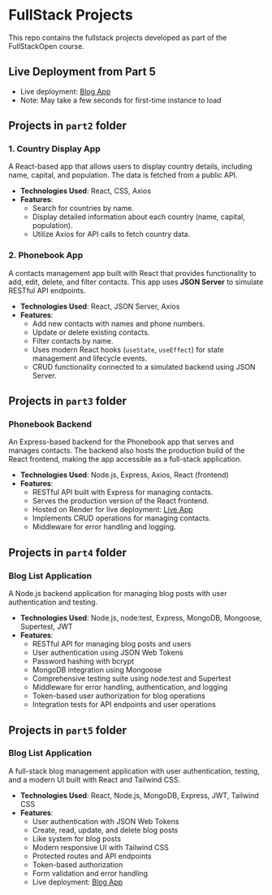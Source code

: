 # FullStack Projects
This repo contains the fullstack projects developed as part of the FullStackOpen course.

## Live Deployment from Part 5
  - Live deployment: [Blog App](https://blog-app-ipr7.onrender.com/)
  - Note: May take a few seconds for first-time instance to load 

## Projects in `part2` folder

### 1. Country Display App
A React-based app that allows users to display country details, including name, capital, and population. The data is fetched from a public API.
- **Technologies Used**: React, CSS, Axios
- **Features**:
  - Search for countries by name.
  - Display detailed information about each country (name, capital, population).
  - Utilize Axios for API calls to fetch country data.

### 2. Phonebook App
A contacts management app built with React that provides functionality to add, edit, delete, and filter contacts. This app uses **JSON Server** to simulate RESTful API endpoints.
- **Technologies Used**: React, JSON Server, Axios
- **Features**:
  - Add new contacts with names and phone numbers.
  - Update or delete existing contacts.
  - Filter contacts by name.
  - Uses modern React hooks (`useState`, `useEffect`) for state management and lifecycle events.
  - CRUD functionality connected to a simulated backend using JSON Server.

## Projects in `part3` folder

### Phonebook Backend
An Express-based backend for the Phonebook app that serves and manages contacts. The backend also hosts the production build of the React frontend, making the app accessible as a full-stack application.
- **Technologies Used**: Node.js, Express, Axios, React (frontend)
- **Features**:
  - RESTful API built with Express for managing contacts.
  - Serves the production version of the React frontend.
  - Hosted on Render for live deployment: [Live App](https://full-stack-5jvd.onrender.com)
  - Implements CRUD operations for managing contacts.
  - Middleware for error handling and logging.

## Projects in `part4` folder

### Blog List Application
A Node.js backend application for managing blog posts with user authentication and testing.
- **Technologies Used**: Node.js, node:test, Express, MongoDB, Mongoose, Supertest, JWT
- **Features**:
  - RESTful API for managing blog posts and users
  - User authentication using JSON Web Tokens
  - Password hashing with bcrypt
  - MongoDB integration using Mongoose
  - Comprehensive testing suite using node:test and Supertest
  - Middleware for error handling, authentication, and logging
  - Token-based user authorization for blog operations
  - Integration tests for API endpoints and user operations

## Projects in `part5` folder

### Blog List Application
A full-stack blog management application with user authentication, testing, and a modern UI built with React and Tailwind CSS.
- **Technologies Used**: React, Node.js, MongoDB, Express, JWT, Tailwind CSS
- **Features**:
  - User authentication with JSON Web Tokens
  - Create, read, update, and delete blog posts
  - Like system for blog posts
  - Modern responsive UI with Tailwind CSS
  - Protected routes and API endpoints
  - Token-based authorization
  - Form validation and error handling
  - Live deployment: [Blog App](https://blog-app-ipr7.onrender.com/)
